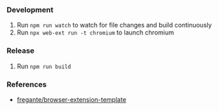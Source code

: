 
### Development

1. Run `npm run watch` to watch for file changes and build continuously
1. Run `npx web-ext run -t chromium` to launch chromium
 

### Release

1. Run `npm run build`

### References

- [fregante/browser-extension-template](https://github.com/fregante/browser-extension-template)